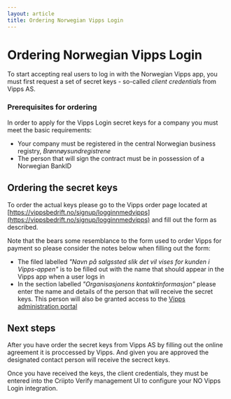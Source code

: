 ```yaml
---
layout: article
title: Ordering Norwegian Vipps Login
---
```

# Ordering Norwegian Vipps Login

To start accepting real users to log in with the Norwegian Vipps app, you must first request a set of secret keys - so-called _client credentials_ from Vipps AS.

### Prerequisites for ordering

In order to apply for the Vipps Login secret keys for a company you must meet the basic requirements:

- Your company must be registered in the central Norwegian business registry, _Brønnøysundregistrene_
- The person that will sign the contract must be in possession of a Norwegian BankID

## Ordering the secret keys

To order the actual keys please go to the Vipps order page located at [https://vippsbedrift.no/signup/logginnmedvipps](https://vippsbedrift.no/signup/logginnmedvipps) and fill out the form as described.

Note that the bears some resemblance to the form used to order Vipps for payment so please consider the notes below when filling out the form:
- The filed labelled _"Navn på salgssted slik det vil vises for kunden i Vipps-appen"_ is to be filled out with the name that should appear in the Vipps app when a user logs in
- In the section labelled _"Organisasjonens kontaktinformasjon"_ please enter the name and details of the person that will receive the secret keys. This person will also be granted access to the [Vipps administration portal](https://portal.vipps.no/login)


## Next steps

After you have order the secret keys from Vipps AS by filling out the online agreement it is proccessed by Vipps. And given you are approved the designated contact person will receive the secrect keys. 

Once you have received the keys, the client credentials, they must be entered into the Criipto Verify management UI to configure your NO Vipps Login integration.


